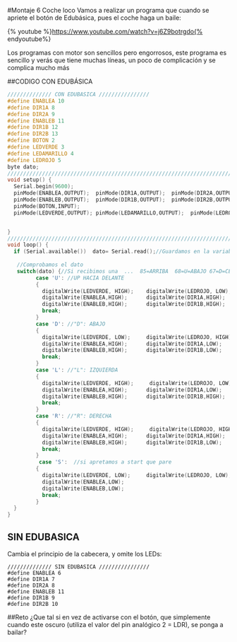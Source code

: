 #Montaje 6 Coche loco
Vamos a realizar un programa que cuando se apriete el botón de Edubásica, pues el coche haga un baile:

{% youtube %}https://www.youtube.com/watch?v=j6Z9botrgdo{% endyoutube%}

Los programas con motor son sencillos pero engorrosos, este programa es sencillo y verás que tiene muchas líneas, un poco de complicación y se complica mucho más

##CODIGO CON EDUBÁSICA

```cpp
////////////// CON EDUBASICA ////////////////
#define ENABLEA 10
#define DIR1A 8
#define DIR2A 9
#define ENABLEB 11
#define DIR1B 12
#define DIR2B 13
#define BOTON 2
#define LEDVERDE 3
#define LEDAMARILLO 4
#define LEDROJO 5
byte dato;
/////////////////////////////////////////////////////////////////////////////////////////////////////
void setup() {
  Serial.begin(9600);
  pinMode(ENABLEA,OUTPUT);  pinMode(DIR1A,OUTPUT);  pinMode(DIR2A,OUTPUT);
  pinMode(ENABLEB,OUTPUT);  pinMode(DIR1B,OUTPUT);  pinMode(DIR2B,OUTPUT);
  pinMode(BOTON,INPUT);
  pinMode(LEDVERDE,OUTPUT); pinMode(LEDAMARILLO,OUTPUT);  pinMode(LEDROJO,OUTPUT);


}
/////////////////////////////////////////////////////////////////////////////////////////////////////
void loop() {
  if (Serial.available())  dato= Serial.read();//Guardamos en la variable dato el valor leido
       
   //Comprobamos el dato
   switch(dato) {//Si recibimos una  ...  85=ARRIBA  68=U=ABAJO 67=D=CENTRO  76=L=IZQUIERDA 82=R=DCHA  97=a  98=B  99=C
         case 'U': //UP HACIA DELANTE
         {
           digitalWrite(LEDVERDE, HIGH);    digitalWrite(LEDROJO, LOW);   digitalWrite(LEDAMARILLO, LOW);
           digitalWrite(ENABLEA,HIGH);      digitalWrite(DIR1A,HIGH);     digitalWrite(DIR2A,LOW);
           digitalWrite(ENABLEB,HIGH);      digitalWrite(DIR1B,HIGH);     digitalWrite(DIR2B,LOW);
           break;
         }
         case 'D': //"D": ABAJO
         {
           digitalWrite(LEDVERDE, LOW);     digitalWrite(LEDROJO, HIGH);   digitalWrite(LEDAMARILLO, LOW);
           digitalWrite(ENABLEA,HIGH);      digitalWrite(DIR1A,LOW);      digitalWrite(DIR2A,HIGH);
           digitalWrite(ENABLEB,HIGH);      digitalWrite(DIR1B,LOW);      digitalWrite(DIR2B,HIGH);
           break;
         }
         case 'L': //"L": IZQUIERDA
         {
           digitalWrite(LEDVERDE, HIGH);     digitalWrite(LEDROJO, LOW);    digitalWrite(LEDAMARILLO, HIGH);
           digitalWrite(ENABLEA,HIGH);      digitalWrite(DIR1A,LOW);       digitalWrite(DIR2A,HIGH);
           digitalWrite(ENABLEB,HIGH);      digitalWrite(DIR1B,HIGH);      digitalWrite(DIR2B,LOW);
           break;
         }
         case 'R': //"R": DERECHA
         {
           digitalWrite(LEDVERDE, HIGH);     digitalWrite(LEDROJO, HIGH);    digitalWrite(LEDAMARILLO, HIGH);
           digitalWrite(ENABLEA,HIGH);      digitalWrite(DIR1A,HIGH);      digitalWrite(DIR2A,LOW);
           digitalWrite(ENABLEB,HIGH);      digitalWrite(DIR1B,LOW);       digitalWrite(DIR2B,HIGH);
           break;
         }
          case 'S':  //si apretamos a start que pare
         {
           digitalWrite(LEDVERDE, LOW);     digitalWrite(LEDROJO, LOW);    digitalWrite(LEDAMARILLO, LOW);
           digitalWrite(ENABLEA,LOW);
           digitalWrite(ENABLEB,LOW);  
           break;
         }      
  }
}
```

## SIN EDUBASICA

Cambia el principio de la cabecera, y omite los LEDs:

```cpp+lineNumbers:true
////////////// SIN EDUBASICA ////////////////
#define ENABLEA 6
#define DIR1A 7
#define DIR2A 8
#define ENABLEB 11
#define DIR1B 9
#define DIR2B 10
```

##Reto
¿Que tal si en vez de activarse con el botón, que simplemente cuando este oscuro (utiliza el valor del pin analógico 2 = LDR), se ponga a bailar? 

